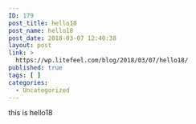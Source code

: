 ```yaml
---
ID: 179
post_title: hello18
post_name: hello18
post_date: 2018-03-07 12:40:38
layout: post
link: >
  https://wp.litefeel.com/blog/2018/03/07/hello18/
published: true
tags: [ ]
categories:
  - Uncategorized
---
```

this is hello18
